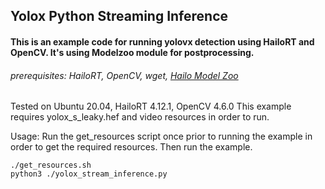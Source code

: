 ## Yolox Python Streaming Inference
#### This is an example code for running yolovx detection using HailoRT and OpenCV. It's using Modelzoo module for postprocessing.

###### prerequisites: HailoRT, OpenCV, wget, [Hailo Model Zoo](https://github.com/hailo-ai/hailo_model_zoo)

Tested on Ubuntu 20.04, HailoRT 4.12.1, OpenCV 4.6.0
This example requires yolox_s_leaky.hef and video resources in order to run. 

Usage:
Run the get_resources script once prior to running the example in order to get the required resources. Then run the example.

```
./get_resources.sh 
python3 ./yolox_stream_inference.py
```
